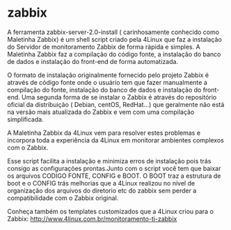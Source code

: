 zabbix
======

A ferramenta zabbix-server-2.0-install ( carinhosamente conhecido como Maletinha Zabbix) é um shell script criado pela 4Linux que faz a instalação do Servidor de monitoramento Zabbix de forma rápida e simples. A Maletinha Zabbix faz a compilação do código fonte, a instalação do banco de dados e instalação do front-end de forma automatizada.

O formato de instalação originalmente fornecido pelo projeto Zabbix é através de código fonte onde o usuário tem que fazer manualmente a compilação do fonte, instalação do banco de dados e instalação do front-end. Uma segunda forma de se instalar o Zabbix é através do repositório oficial da distribuição ( Debian, centOS, RedHat...) que geralmente não está na versão mais atualizada do Zabbix e vem com uma compilação simplificada.

A Maletinha Zabbix da 4Linux vem para resolver estes problemas e incorpora toda a experiência da 4Linux em monitorar ambientes complexos com o Zabbix.

Esse script facilita a instalação e minimiza erros de instalação pois trás consigo as configurações prontas.Junto com o script você tem que baixar os arquivos CODIGO FONTE, CONFIG e BOOT. O BOOT traz a estrutura de boot e o CONFIG trás  melhorias que a 4Linux realizou no nível de organização dos arquivos do diretorio etc do zabbix sem perder a compatibilidade com o Zabbix original.

Conheça também os templates customizados que a 4Linux criou para o Zabbix: http://www.4linux.com.br/monitoramento-ti-zabbix
